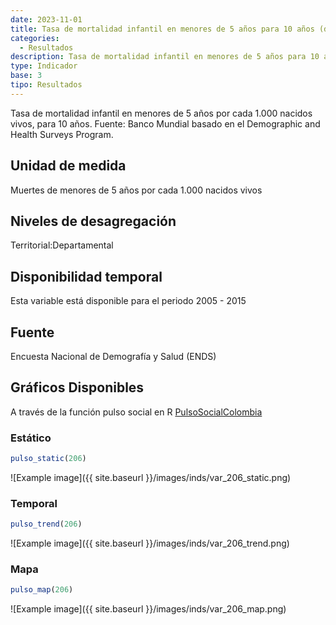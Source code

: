 ```yaml
---
date: 2023-11-01
title: Tasa de mortalidad infantil en menores de 5 años para 10 años (dpto)
categories:
  - Resultados
description: Tasa de mortalidad infantil en menores de 5 años para 10 años
type: Indicador
base: 3
tipo: Resultados
--- 
```


Tasa de mortalidad infantil en menores de 5 años por cada 1.000 nacidos vivos, para 10 años.
Fuente: Banco Mundial basado en el Demographic and Health Surveys Program.

## Unidad de medida
Muertes de menores de 5 años por cada 1.000 nacidos vivos

## Niveles de desagregación
Territorial:Departamental

## Disponibilidad temporal
Esta variable está disponible para el periodo 2005 - 2015

## Fuente
Encuesta Nacional de Demografía y Salud (ENDS)

## Gráficos Disponibles

A través de la función pulso social en R [PulsoSocialColombia](https://github.com/pulsosocialcolombia/PulsoSocialColombia)

### Estático

``` R
pulso_static(206)
```

![Example image]({{ site.baseurl }}/images/inds/var_206_static.png)

### Temporal

``` R
pulso_trend(206)
```

![Example image]({{ site.baseurl }}/images/inds/var_206_trend.png)

### Mapa

``` R
pulso_map(206)
```

![Example image]({{ site.baseurl }}/images/inds/var_206_map.png)